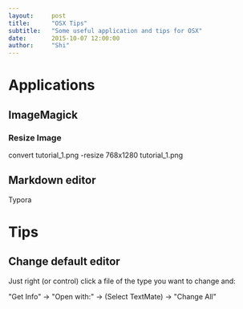 ```yaml
---
layout:     post
title:      "OSX Tips"
subtitle:   "Some useful application and tips for OSX"
date:       2015-10-07 12:00:00
author:     "Shi"
---
```


# Applications

## ImageMagick

### Resize Image

convert tutorial_1.png -resize 768x1280 tutorial_1.png 

## Markdown editor

Typora

# Tips

## Change default editor

Just right (or control) click a file of the type you want to change and:

"Get Info" -> "Open with:" -> (Select TextMate) -> "Change All"